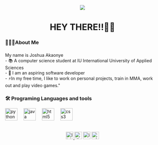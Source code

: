 <div align="center">
  <img src="https://visitor-badge.laobi.icu/badge?page_id=joshjustfree"  />
</div>

###

<h1 align="center"> HEY THERE!!👋🏽</h1>

###

<h3 align="left">👨🏽‍💻About Me</h3>

###

<p align="left">My name is Joshua Akaonye<br>- 📚 A computer science student at IU International University of Applied Sciences<br>- 🔭 I am an aspiring software developer<br>- ⚡In my free time, I like to work on personal projects, train in MMA, work out and play video games." </p>

###
<h3 align="left">🛠 Programing Languages and tools</h3>

<div align="left">
   <img src="https://cdn.jsdelivr.net/gh/devicons/devicon/icons/python/python-original.svg" height="40" alt="python logo"  />
  <img width="12" />
  <img src="https://cdn.jsdelivr.net/gh/devicons/devicon/icons/java/java-original.svg" height="40" alt="java logo"  />
  <img width="12" />
  <img src="https://cdn.jsdelivr.net/gh/devicons/devicon/icons/html5/html5-original.svg" height="40" alt="html5 logo"  />
  <img width="12" />
  <img src="https://cdn.jsdelivr.net/gh/devicons/devicon/icons/css3/css3-original.svg" height="40" alt="css3 logo"  />
</div>
<br><br>

<div align="center">

  <a href="https://www.linkedin.com/in/joshua-akaonye/" target="_blank">
    <img src="https://img.shields.io/static/v1?message=LinkedIn&logo=linkedin&label=&color=0077B5&logoColor=white&labelColor=&style=for-the-badge" height="24" alt="linkedin logo"  />
  </a>
  <img src="https://img.shields.io/static/v1?message=Discord&logo=discord&label=&color=7289DA&logoColor=white&labelColor=&style=for-the-badge" height="24" alt="discord logo"  />
  <img src="https://img.shields.io/static/v1?message=Instagram&logo=instagram&label=&color=E4405F&logoColor=white&labelColor=&style=for-the-badge" height="24" alt="instagram logo"  />
  <img src="https://img.shields.io/static/v1?message=Whatsapp&logo=whatsapp&label=&color=25D366&logoColor=white&labelColor=&style=for-the-badge" height="24" alt="whatsapp logo"  />
</div>

###
